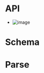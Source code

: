 # API
  - ![image](https://github.com/user-attachments/assets/6ff6077c-8684-4efb-b0e4-bdcd022354ac)
# Schema

# Parse


